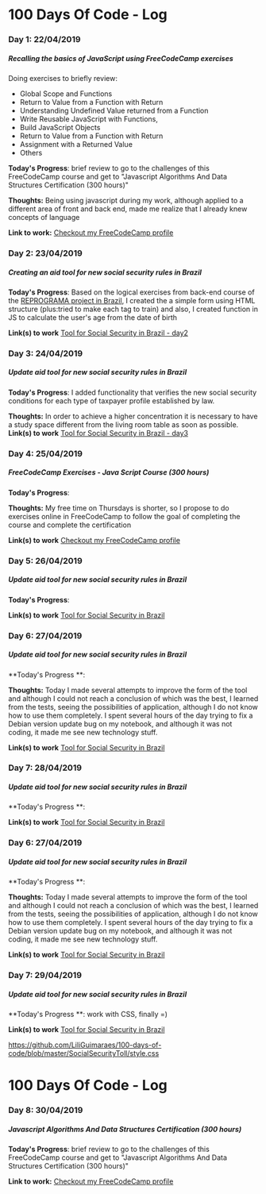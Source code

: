 # 100 Days Of Code - Log

### Day 1: 22/04/2019
##### Recalling the basics of JavaScript using FreeCodeCamp exercises
Doing exercises to briefly review:
- Global Scope and Functions
- Return to Value from a Function with Return
- Understanding Undefined Value returned from a Function
- Write Reusable JavaScript with Functions,
- Build JavaScript Objects
- Return to Value from a Function with Return
- Assignment with a Returned Value
- Others

**Today's Progress**: brief review to go to the challenges of this FreeCodeCamp course and get to "Javascript Algorithms And Data Structures Certification (300 hours)"

**Thoughts:** Being using javascript during my work, although applied to a different area of front and back end, made me realize that I already knew concepts of language

**Link to work:** [Checkout my FreeCodeCamp profile](https://www.freecodecamp.org/lilianguimaraes)

### Day 2: 23/04/2019
##### Creating an aid tool for new social security rules in Brazil
**Today's Progress**: Based on the logical exercises from back-end course of the [REPROGRAMA project in Brazil](https://github.com/reprograma/On1-Logica/tree/master/exercicios-aula), I created the a simple form using HTML structure (plus:tried to make each tag to train) and also, I created function in JS to calculate the user's age from the date of birth

**Link(s) to work** [Tool for Social Security in Brazil - day2](https://github.com/LiliGuimaraes/100-days-of-code/blob/master/SocialSecurityToll/day2.html)

### Day 3: 24/04/2019
##### Update aid tool for new social security rules in Brazil
**Today's Progress**: I added functionality that verifies the new social security conditions for each type of taxpayer profile established by law.

**Thoughts:** In order to achieve a higher concentration it is necessary to have a study space different from the living room table as soon as possible. 
**Link(s) to work** [Tool for Social Security in Brazil - day3](https://github.com/LiliGuimaraes/100-days-of-code/blob/master/SocialSecurityToll/day3.html)

### Day 4: 25/04/2019
##### FreeCodeCamp Exercises - Java Script Course (300 hours)
**Today's Progress**: 

**Thoughts:** My free time on Thursdays is shorter, so I propose to do exercises online in FreeCodeCamp to follow the goal of completing the course and complete the certification

**Link(s) to work** [Checkout my FreeCodeCamp profile](https://www.freecodecamp.org/lilianguimaraes)

### Day 5: 26/04/2019
##### Update aid tool for new social security rules in Brazil
**Today's Progress**: 

**Link(s) to work** [Tool for Social Security in Brazil](https://github.com/LiliGuimaraes/100-days-of-code/blob/master/SocialSecurityToll)

### Day 6: 27/04/2019
##### Update aid tool for new social security rules in Brazil
**Today's Progress **: 

**Thoughts:** Today I made several attempts to improve the form of the tool and although I could not reach a conclusion of which was the best, I learned from the tests, seeing the possibilities of application, although I do not know how to use them completely. I spent several hours of the day trying to fix a Debian version update bug on my notebook, and although it was not coding, it made me see new technology stuff.

**Link(s) to work** [Tool for Social Security in Brazil](https://github.com/LiliGuimaraes/100-days-of-code/blob/master/SocialSecurityToll/day5.html)

### Day 7: 28/04/2019
##### Update aid tool for new social security rules in Brazil
**Today's Progress **: 

**Link(s) to work** [Tool for Social Security in Brazil](https://github.com/LiliGuimaraes/100-days-of-code/blob/master/SocialSecurityToll/day6.html)

### Day 6: 27/04/2019
##### Update aid tool for new social security rules in Brazil
**Today's Progress **: 

**Thoughts:** Today I made several attempts to improve the form of the tool and although I could not reach a conclusion of which was the best, I learned from the tests, seeing the possibilities of application, although I do not know how to use them completely. I spent several hours of the day trying to fix a Debian version update bug on my notebook, and although it was not coding, it made me see new technology stuff.

**Link(s) to work** [Tool for Social Security in Brazil](https://github.com/LiliGuimaraes/100-days-of-code/blob/master/SocialSecurityToll/day5.html)

### Day 7: 29/04/2019
##### Update aid tool for new social security rules in Brazil
**Today's Progress **:  work with CSS, finally =)

**Link(s) to work** [Tool for Social Security in Brazil](https://github.com/LiliGuimaraes/100-days-of-code/blob/master/SocialSecurityToll/day6.html)

https://github.com/LiliGuimaraes/100-days-of-code/blob/master/SocialSecurityToll/style.css

# 100 Days Of Code - Log

### Day 8: 30/04/2019
##### Javascript Algorithms And Data Structures Certification (300 hours)

**Today's Progress**: brief review to go to the challenges of this FreeCodeCamp course and get to "Javascript Algorithms And Data Structures Certification (300 hours)"

**Link to work:** [Checkout my FreeCodeCamp profile](https://www.freecodecamp.org/lilianguimaraes)

